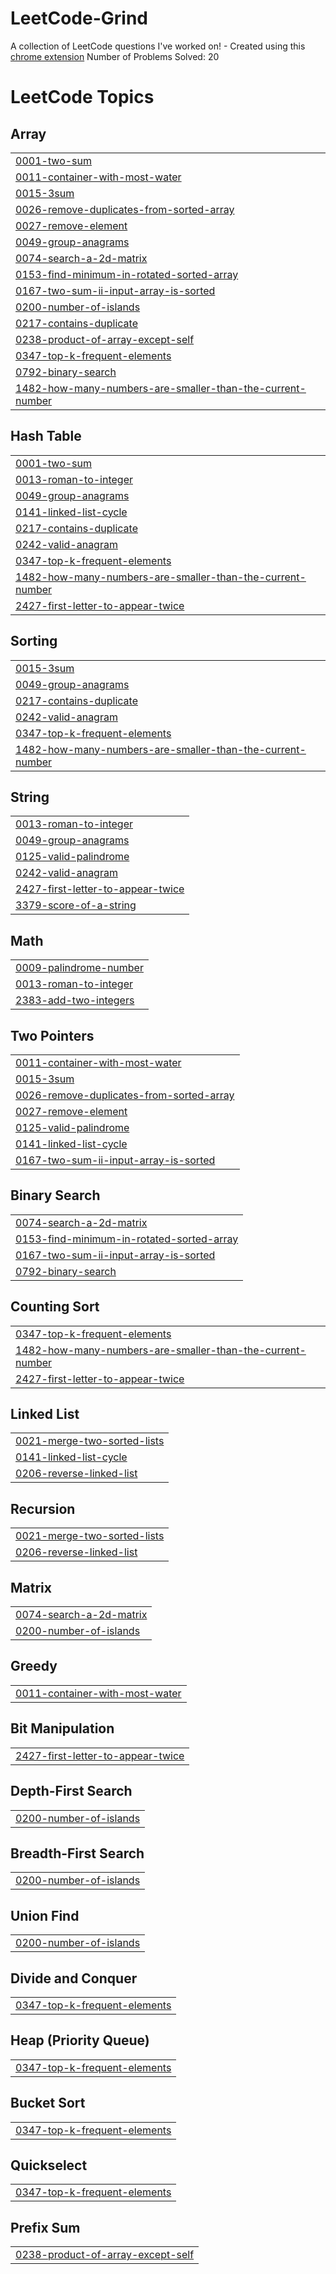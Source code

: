 # LeetCode-Grind
A collection of LeetCode questions I've worked on!  - Created using this [chrome extension](https://github.com/arunbhardwaj/LeetHub-2.0)
Number of Problems Solved: 20 

<!---LeetCode Topics Start-->
# LeetCode Topics
## Array
|  |
| ------- |
| [0001-two-sum](https://github.com/ryoikedaa/LeetCode-Grind/tree/master/0001-two-sum) |
| [0011-container-with-most-water](https://github.com/ryoikedaa/LeetCode-Grind/tree/master/0011-container-with-most-water) |
| [0015-3sum](https://github.com/ryoikedaa/LeetCode-Grind/tree/master/0015-3sum) |
| [0026-remove-duplicates-from-sorted-array](https://github.com/ryoikedaa/LeetCode-Grind/tree/master/0026-remove-duplicates-from-sorted-array) |
| [0027-remove-element](https://github.com/ryoikedaa/LeetCode-Grind/tree/master/0027-remove-element) |
| [0049-group-anagrams](https://github.com/ryoikedaa/LeetCode-Grind/tree/master/0049-group-anagrams) |
| [0074-search-a-2d-matrix](https://github.com/ryoikedaa/LeetCode-Grind/tree/master/0074-search-a-2d-matrix) |
| [0153-find-minimum-in-rotated-sorted-array](https://github.com/ryoikedaa/LeetCode-Grind/tree/master/0153-find-minimum-in-rotated-sorted-array) |
| [0167-two-sum-ii-input-array-is-sorted](https://github.com/ryoikedaa/LeetCode-Grind/tree/master/0167-two-sum-ii-input-array-is-sorted) |
| [0200-number-of-islands](https://github.com/ryoikedaa/LeetCode-Grind/tree/master/0200-number-of-islands) |
| [0217-contains-duplicate](https://github.com/ryoikedaa/LeetCode-Grind/tree/master/0217-contains-duplicate) |
| [0238-product-of-array-except-self](https://github.com/ryoikedaa/LeetCode-Grind/tree/master/0238-product-of-array-except-self) |
| [0347-top-k-frequent-elements](https://github.com/ryoikedaa/LeetCode-Grind/tree/master/0347-top-k-frequent-elements) |
| [0792-binary-search](https://github.com/ryoikedaa/LeetCode-Grind/tree/master/0792-binary-search) |
| [1482-how-many-numbers-are-smaller-than-the-current-number](https://github.com/ryoikedaa/LeetCode-Grind/tree/master/1482-how-many-numbers-are-smaller-than-the-current-number) |
## Hash Table
|  |
| ------- |
| [0001-two-sum](https://github.com/ryoikedaa/LeetCode-Grind/tree/master/0001-two-sum) |
| [0013-roman-to-integer](https://github.com/ryoikedaa/LeetCode-Grind/tree/master/0013-roman-to-integer) |
| [0049-group-anagrams](https://github.com/ryoikedaa/LeetCode-Grind/tree/master/0049-group-anagrams) |
| [0141-linked-list-cycle](https://github.com/ryoikedaa/LeetCode-Grind/tree/master/0141-linked-list-cycle) |
| [0217-contains-duplicate](https://github.com/ryoikedaa/LeetCode-Grind/tree/master/0217-contains-duplicate) |
| [0242-valid-anagram](https://github.com/ryoikedaa/LeetCode-Grind/tree/master/0242-valid-anagram) |
| [0347-top-k-frequent-elements](https://github.com/ryoikedaa/LeetCode-Grind/tree/master/0347-top-k-frequent-elements) |
| [1482-how-many-numbers-are-smaller-than-the-current-number](https://github.com/ryoikedaa/LeetCode-Grind/tree/master/1482-how-many-numbers-are-smaller-than-the-current-number) |
| [2427-first-letter-to-appear-twice](https://github.com/ryoikedaa/LeetCode-Grind/tree/master/2427-first-letter-to-appear-twice) |
## Sorting
|  |
| ------- |
| [0015-3sum](https://github.com/ryoikedaa/LeetCode-Grind/tree/master/0015-3sum) |
| [0049-group-anagrams](https://github.com/ryoikedaa/LeetCode-Grind/tree/master/0049-group-anagrams) |
| [0217-contains-duplicate](https://github.com/ryoikedaa/LeetCode-Grind/tree/master/0217-contains-duplicate) |
| [0242-valid-anagram](https://github.com/ryoikedaa/LeetCode-Grind/tree/master/0242-valid-anagram) |
| [0347-top-k-frequent-elements](https://github.com/ryoikedaa/LeetCode-Grind/tree/master/0347-top-k-frequent-elements) |
| [1482-how-many-numbers-are-smaller-than-the-current-number](https://github.com/ryoikedaa/LeetCode-Grind/tree/master/1482-how-many-numbers-are-smaller-than-the-current-number) |
## String
|  |
| ------- |
| [0013-roman-to-integer](https://github.com/ryoikedaa/LeetCode-Grind/tree/master/0013-roman-to-integer) |
| [0049-group-anagrams](https://github.com/ryoikedaa/LeetCode-Grind/tree/master/0049-group-anagrams) |
| [0125-valid-palindrome](https://github.com/ryoikedaa/LeetCode-Grind/tree/master/0125-valid-palindrome) |
| [0242-valid-anagram](https://github.com/ryoikedaa/LeetCode-Grind/tree/master/0242-valid-anagram) |
| [2427-first-letter-to-appear-twice](https://github.com/ryoikedaa/LeetCode-Grind/tree/master/2427-first-letter-to-appear-twice) |
| [3379-score-of-a-string](https://github.com/ryoikedaa/LeetCode-Grind/tree/master/3379-score-of-a-string) |
## Math
|  |
| ------- |
| [0009-palindrome-number](https://github.com/ryoikedaa/LeetCode-Grind/tree/master/0009-palindrome-number) |
| [0013-roman-to-integer](https://github.com/ryoikedaa/LeetCode-Grind/tree/master/0013-roman-to-integer) |
| [2383-add-two-integers](https://github.com/ryoikedaa/LeetCode-Grind/tree/master/2383-add-two-integers) |
## Two Pointers
|  |
| ------- |
| [0011-container-with-most-water](https://github.com/ryoikedaa/LeetCode-Grind/tree/master/0011-container-with-most-water) |
| [0015-3sum](https://github.com/ryoikedaa/LeetCode-Grind/tree/master/0015-3sum) |
| [0026-remove-duplicates-from-sorted-array](https://github.com/ryoikedaa/LeetCode-Grind/tree/master/0026-remove-duplicates-from-sorted-array) |
| [0027-remove-element](https://github.com/ryoikedaa/LeetCode-Grind/tree/master/0027-remove-element) |
| [0125-valid-palindrome](https://github.com/ryoikedaa/LeetCode-Grind/tree/master/0125-valid-palindrome) |
| [0141-linked-list-cycle](https://github.com/ryoikedaa/LeetCode-Grind/tree/master/0141-linked-list-cycle) |
| [0167-two-sum-ii-input-array-is-sorted](https://github.com/ryoikedaa/LeetCode-Grind/tree/master/0167-two-sum-ii-input-array-is-sorted) |
## Binary Search
|  |
| ------- |
| [0074-search-a-2d-matrix](https://github.com/ryoikedaa/LeetCode-Grind/tree/master/0074-search-a-2d-matrix) |
| [0153-find-minimum-in-rotated-sorted-array](https://github.com/ryoikedaa/LeetCode-Grind/tree/master/0153-find-minimum-in-rotated-sorted-array) |
| [0167-two-sum-ii-input-array-is-sorted](https://github.com/ryoikedaa/LeetCode-Grind/tree/master/0167-two-sum-ii-input-array-is-sorted) |
| [0792-binary-search](https://github.com/ryoikedaa/LeetCode-Grind/tree/master/0792-binary-search) |
## Counting Sort
|  |
| ------- |
| [0347-top-k-frequent-elements](https://github.com/ryoikedaa/LeetCode-Grind/tree/master/0347-top-k-frequent-elements) |
| [1482-how-many-numbers-are-smaller-than-the-current-number](https://github.com/ryoikedaa/LeetCode-Grind/tree/master/1482-how-many-numbers-are-smaller-than-the-current-number) |
| [2427-first-letter-to-appear-twice](https://github.com/ryoikedaa/LeetCode-Grind/tree/master/2427-first-letter-to-appear-twice) |
## Linked List
|  |
| ------- |
| [0021-merge-two-sorted-lists](https://github.com/ryoikedaa/LeetCode-Grind/tree/master/0021-merge-two-sorted-lists) |
| [0141-linked-list-cycle](https://github.com/ryoikedaa/LeetCode-Grind/tree/master/0141-linked-list-cycle) |
| [0206-reverse-linked-list](https://github.com/ryoikedaa/LeetCode-Grind/tree/master/0206-reverse-linked-list) |
## Recursion
|  |
| ------- |
| [0021-merge-two-sorted-lists](https://github.com/ryoikedaa/LeetCode-Grind/tree/master/0021-merge-two-sorted-lists) |
| [0206-reverse-linked-list](https://github.com/ryoikedaa/LeetCode-Grind/tree/master/0206-reverse-linked-list) |
## Matrix
|  |
| ------- |
| [0074-search-a-2d-matrix](https://github.com/ryoikedaa/LeetCode-Grind/tree/master/0074-search-a-2d-matrix) |
| [0200-number-of-islands](https://github.com/ryoikedaa/LeetCode-Grind/tree/master/0200-number-of-islands) |
## Greedy
|  |
| ------- |
| [0011-container-with-most-water](https://github.com/ryoikedaa/LeetCode-Grind/tree/master/0011-container-with-most-water) |
## Bit Manipulation
|  |
| ------- |
| [2427-first-letter-to-appear-twice](https://github.com/ryoikedaa/LeetCode-Grind/tree/master/2427-first-letter-to-appear-twice) |
## Depth-First Search
|  |
| ------- |
| [0200-number-of-islands](https://github.com/ryoikedaa/LeetCode-Grind/tree/master/0200-number-of-islands) |
## Breadth-First Search
|  |
| ------- |
| [0200-number-of-islands](https://github.com/ryoikedaa/LeetCode-Grind/tree/master/0200-number-of-islands) |
## Union Find
|  |
| ------- |
| [0200-number-of-islands](https://github.com/ryoikedaa/LeetCode-Grind/tree/master/0200-number-of-islands) |
## Divide and Conquer
|  |
| ------- |
| [0347-top-k-frequent-elements](https://github.com/ryoikedaa/LeetCode-Grind/tree/master/0347-top-k-frequent-elements) |
## Heap (Priority Queue)
|  |
| ------- |
| [0347-top-k-frequent-elements](https://github.com/ryoikedaa/LeetCode-Grind/tree/master/0347-top-k-frequent-elements) |
## Bucket Sort
|  |
| ------- |
| [0347-top-k-frequent-elements](https://github.com/ryoikedaa/LeetCode-Grind/tree/master/0347-top-k-frequent-elements) |
## Quickselect
|  |
| ------- |
| [0347-top-k-frequent-elements](https://github.com/ryoikedaa/LeetCode-Grind/tree/master/0347-top-k-frequent-elements) |
## Prefix Sum
|  |
| ------- |
| [0238-product-of-array-except-self](https://github.com/ryoikedaa/LeetCode-Grind/tree/master/0238-product-of-array-except-self) |
<!---LeetCode Topics End-->
